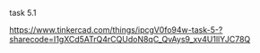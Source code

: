 task 5.1

https://www.tinkercad.com/things/ipcgV0fo94w-task-5-?sharecode=I1gXCd5ATrQ4rCQUdoN8qC_QvAys9_xv4U1llYJC78Q
